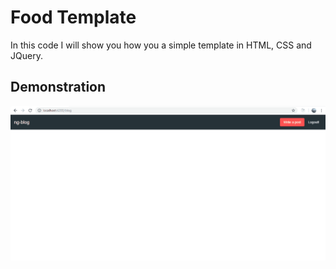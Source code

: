 # Food Template

In this code I will show you how you a simple template in HTML, CSS and JQuery.

## Demonstration
![CKEditor](https://github.com/JoanVasquez/angular-firebase-miniblog/blob/master/demonstration.gif)
